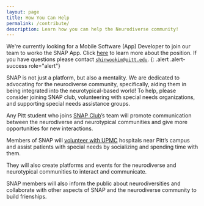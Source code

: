 ```yaml
---
layout: page
title: How You Can Help
permalink: /contribute/
description: Learn how you can help the Neurodiverse community!
---
```


We're currently looking for a Mobile Software (App) Developer to join our team to worko the SNAP App. Click [here](/recruiting/) to learn more about the position. If you have questions please contact [`shinwookim@pitt.edu`](mailto:shinwookim@pitt.edu).
{: .alert .alert-success role="alert"}

SNAP is not just a platform, but also a mentality. We are dedicated to advocating for the neurodiverse community, specifically, aiding them in being integrated into the neurotypical-based world! To help, please consider joining SNAP club, volunteering with special needs organizations, and supporting special needs assistance groups.

Any Pitt student who joins [SNAP Club](/projects/#the-snap-club)’s team will promote communication between the neurodiverse and neurotypical communities and give more opportunities for new interactions.

Members of SNAP will [volunteer with UPMC](/2022/08/08/upmc-partnership.html) hospitals near Pitt’s campus and assist patients with special needs by socializing and spending time with them.

They will also create platforms and events for the neurodiverse and neurotypical communities to interact and communicate.

SNAP members will also inform the public about neurodiversities and collaborate with other aspects of SNAP and the neurodiverse community to build frienships.
